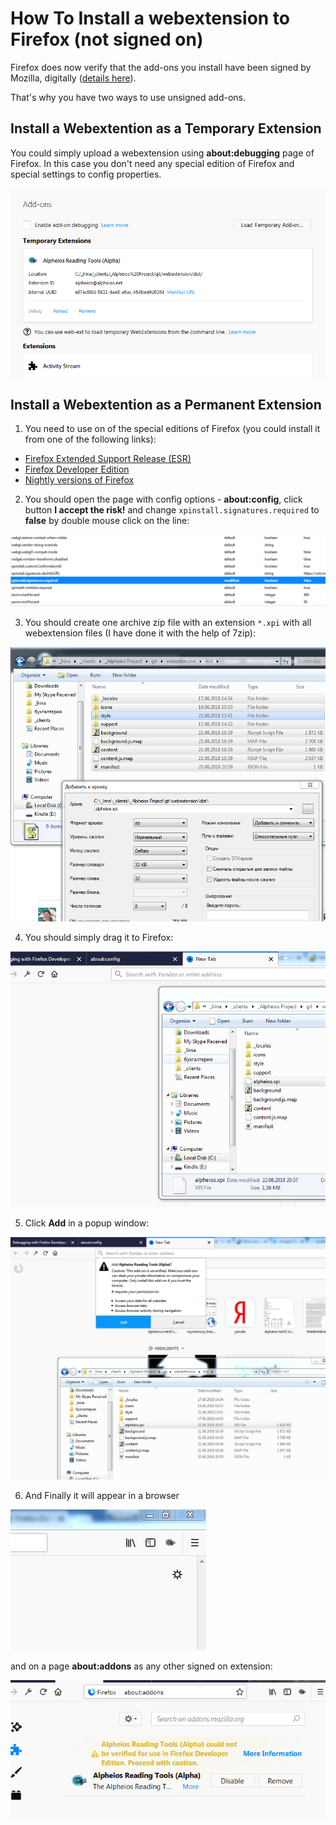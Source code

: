 # How To Install a webextension to Firefox (not signed on)

Firefox does now verify that the add-ons you install have been signed by Mozilla, digitally
([details here](https://support.mozilla.org/en-US/kb/add-on-signing-in-firefox)).

That's why you have two ways to use unsigned add-ons.



## Install a Webextention as a Temporary Extension

You could simply upload a webextension using **about:debugging** page of Firefox.
   In this case you don't need any special edition of Firefox and special settings to config properties.
   
   ![Screenshot](../images/firefox-debugging.png)



## Install a Webextention as a Permanent Extension

1. You need to use on of the special editions of Firefox (you could install it from one of the following links):

- [Firefox Extended Support Release (ESR)](https://www.mozilla.org/en-US/firefox/organizations/)
- [Firefox Developer Edition](https://www.mozilla.org/ru/firefox/developer/)
- [Nightly versions of Firefox](https://www.mozilla.org/en-US/firefox/63.0a1/releasenotes/ )


2. You should open the page with config options - **about:config**, click button **I accept the risk!** and change `xpinstall.signatures.required` to **false** by double mouse click on the line:

![Screenshot](../images/firefox-config.png)



3. You should create one archive zip file with an extension `*.xpi` with all webextension files (I have done it with the help of 7zip):

![Screenshot](../images/firefox-xpi.png)



4. You should simply drag it to Firefox:

![Screenshot](../images/firefox-drag-1.png)



5. Click **Add** in a popup window:

![Screenshot](../images/firefox-drag-2.png)



6. And Finally it will appear in a browser

![Screenshot](../images/firefox-final-1.png)


and on a page **about:addons** as any other signed on extension:

![Screenshot](../images/firefox-final-2.PNG)